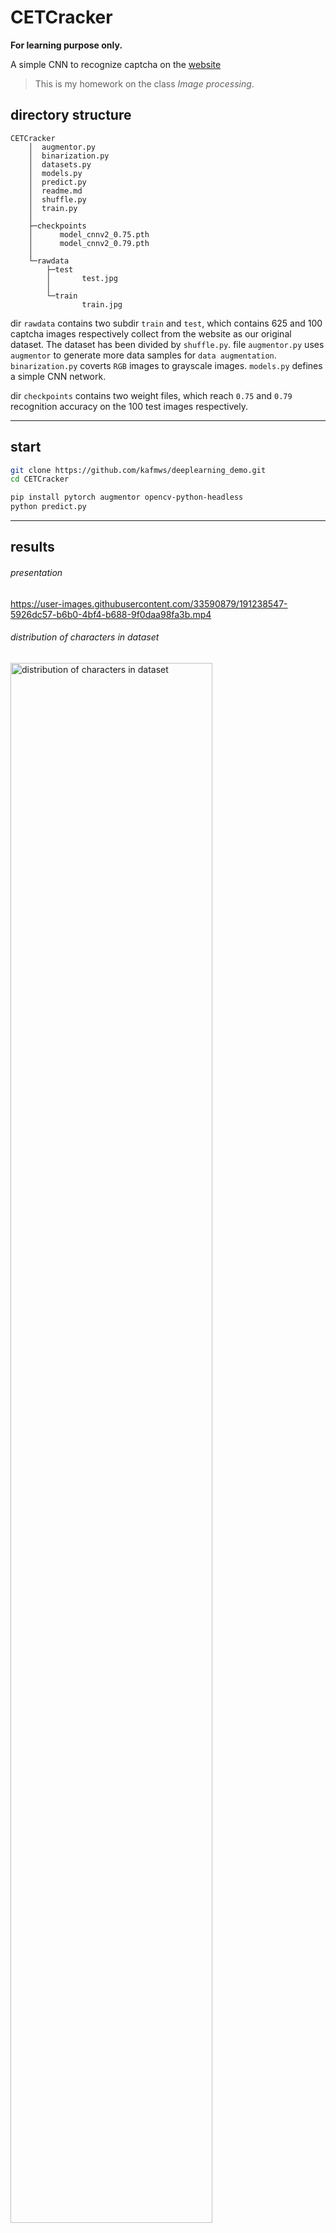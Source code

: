 # CETCracker

**For learning purpose only.**

A simple CNN to recognize captcha on the [website](https://passport.neea.edu.cn/CETLogin?ReturnUrl=https://cet-bm.neea.edu.cn/Home/VerifyPassport/?LoginType=0)

> This is my homework on the class *Image processing*.

## directory structure

```file
CETCracker
    │  augmentor.py
    │  binarization.py
    │  datasets.py
    │  models.py
    │  predict.py
    │  readme.md
    │  shuffle.py
    │  train.py
    │  
    ├─checkpoints
    │      model_cnnv2_0.75.pth
    │      model_cnnv2_0.79.pth
    │      
    └─rawdata
        ├─test  
        │       test.jpg
        │      
        └─train 
                train.jpg
```

dir  `rawdata` contains two subdir `train` and `test`, which contains 625 and 100 captcha images respectively collect from the website as our original dataset. The dataset has been divided by `shuffle.py`.
file `augmentor.py` uses `augmentor` to generate more data samples for `data augmentation`.
`binarization.py` coverts `RGB` images to grayscale images.
`models.py` defines a simple CNN network.

dir `checkpoints` contains two weight files, which reach `0.75` and `0.79` recognition accuracy on the 100 test images respectively.

---

## start
```bash
git clone https://github.com/kafmws/deeplearning_demo.git
cd CETCracker

pip install pytorch augmentor opencv-python-headless
python predict.py
```

---

## results

###### presentation

<!-- 
<div>
    <video width="640" height="480" controls>
        <source src="https://github.com/kafmws/deeplearning_demo/raw/master/CETCracker/demo.mp4" type="video/mp4">
    </video>
</div>
 -->

https://user-images.githubusercontent.com/33590879/191238547-5926dc57-b6b0-4bf4-b688-9f0daa98fa3b.mp4


###### distribution of characters in dataset

<img src="https://cdn.jsdelivr.net/gh/kafmws/pictures/notes/distribution of characters in dataset.png" alt="distribution of characters in dataset" width="80%">

&emsp;&emsp;

###### model architecture

<img src="https://cdn.jsdelivr.net/gh/kafmws/pictures/notes/model Architecture.png" alt="model Architecture" width="80%">

&emsp;&emsp;

###### Experimental setup and the results

<img src="https://cdn.jsdelivr.net/gh/kafmws/pictures/notes/Experimental setup and results of CNN.png" alt="Experimental setup and results of CNN" width="80%">

## Reference

https://github.com/ice-tong/pytorch-captcha
